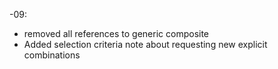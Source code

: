 -09:

- removed all references to generic composite
- Added selection criteria note about requesting new explicit combinations

